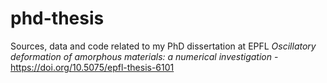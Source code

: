 phd-thesis
==========

Sources, data and code related to my PhD dissertation at EPFL
_Oscillatory deformation of amorphous materials: a numerical investigation_ - https://doi.org/10.5075/epfl-thesis-6101

